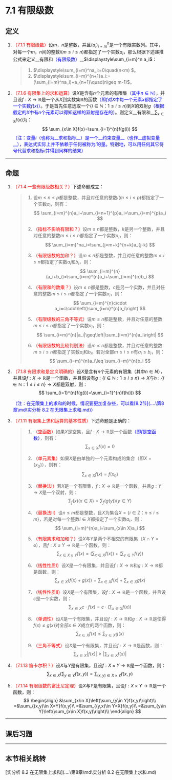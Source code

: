 # 7.1 有限级数

## 定义

1. <font color=red>（7.1.1 有限级数）</font>设$m$，$n$是整数，并且$(a_i)_{i=m}^n$是一个有限实数列。其中，对每一个$m$，$n$间的整数$i(m\leq i\leq n)$都指定了一个实数$a_i$，那么根据下述递推公式来定义__有限和<font color=blue>（有限级数）</font>__$\displaystyle\sum_{i=m}^n a_i$：

   > 1. $\displaystyle\sum_{i=m}^na_i:=0\quad(n<m)
   >    $。
   > 2. $\displaystyle\sum_{i=m}^{n+1}a_i:=(\sum_{i=m}^na_i)+a_{n+1}\quad(n\geq m-1)$。

2. <font color=red>（7.1.6 有限集上的求和运算）</font>设$X$是含有$n$个元素的有限集<font color=blue>（其中$n\in \mathbb N$）</font>，并且设$f:X\rightarrow \mathbb R$是一个从$X$到实数集$\mathbb R$的函数<font color=blue>（即$f$对$X$中每一个元素$x$都指定了一个实数$f(x)$）</font>。于是首先任意选取一个$\{i\in \mathbb N：1\leq i\leq n\}$到$X$的双射$g$<font color=blue>（根据假定的$X$中有$n$个元素可以得知这样的双射是存在的）</font>。则定义__有限和__$\displaystyle\sum_{x\in X}f(x)$为：
   $$
   \sum_{x\in X}f(x)=\sum_{i=1}^{n}f(g(i))
   $$
   <font color=blue>（注：变量$i$（也称为__求和指标__）是一个__约束变量__（也作__虚拟变量__），表达式实际上并不依赖于任何被称为$i$的量。特别地，可以用任何其它符号代替求和指标$i$并得到同样的结果）</font>

---

## 命题

1. <font color=red>（7.1.4 一些有限级数相关？）</font>下述命题成立：

   > 1. 设$m\leq n\leq p$都是整数，并且对任意的整数$i(m\leq i\leq p)$都指定了一个实数$a_i$，则有：
   >    $$
   >    \sum_{i=m}^{n}a_i+\sum_{i=n+1}^{p}a_i=\sum_{i=m}^{p}a_i
   >    $$
   >
   > 2. <font color=red>（指标不影响有限和？）</font>设$m\leq n$都是整数，$k$是另一个整数，并且对任意的整数$m\leq i\leq n$都指定了一个实数$a_i$，则：
   >    $$
   >    \sum_{i=m}^na_i=\sum_{j=m+k}^{n+k}a_{j-k}
   >    $$
   >
   > 3. <font color=red>（有限级数的加和？）</font>设$m\leq n$都是整数，并且对任意的整数$m\leq i\leq n$都指定了实数$a_i$和$b_i$，则：
   >    $$
   >    \sum_{i=m}^{n}(a_i+b_i)=\sum_{i=m}^{n}a_i+\sum_{i=m}^{n}b_i
   >    $$
   >
   > 4. <font color=red>（有限和的数乘？）</font>设$m\leq n$都是整数，$c$是另一个实数，并且对任意的整数$m\leq i\leq n$都指定了一个实数$a_i$，则：
   >    $$
   >    \sum_{i=m}^{n}c\cdot a_i=c\cdot\left(\sum_{i=m}^{n}a_i\right)
   >    $$
   >
   > 5. <font color=red>（有限级数的三角不等式）</font>设$m\leq n$都是整数，并且对任意的整数$m\leq i\leq n$都指定了一个实数$a_i$，则：
   >    $$
   >    \sum_{i=m}^{n}|a_i|\geq\left|\sum_{i=m}^{n}a_i\right|
   >    $$
   >
   > 6. <font color=red>（有限级数的比较判别法）</font>设$m\leq n$都是整数，并且对任意的整数$m\leq i\leq n$都指定了实数$a_i$和$b_i$。若对全部$m\leq i\leq n$有$a_i\leq b_i$，则：
   >    $$
   >    \sum_{i=m}^{n}a_i\leq \sum_{i=m}^{n}b_i
   >    $$

2. <font color=red>（7.1.8 有限求和是定义明确的）</font>设$X$是含有$n$个元素的有限集（其中$n\in N$），并且设$f:X\rightarrow \mathbb R$是一个函数，并且假设有$g:\{i\in \mathbb N:1\leq i\leq n\}\rightarrow X$与$h:\{i\in \mathbb N：1\leq i\leq n\}\rightarrow X$都是双射，则：
   $$
   \sum_{i=1}^{n}f(g(i))=\sum_{i=1}^{n}f(h(i))
   $$

   <font color=blue>（注：在无限集上的求和的时候，情况要更加复杂些，可以看[8.2节](..\..\第8章\md\实分析 8.2 在无限集上求和.md)）</font>

3. <font color=red>（7.1.11 有限集上求和运算的基本性质）</font>下述命题是正确的：

   > 1. <font color=red>（空函数）</font>如果$X$是空集，且$f:X\rightarrow \mathbb R$是一个函数<font color=blue>（即$f$是空函数）</font>，则有：
   >    $$
   >    \sum_{x\in X}f(x)=0
   >    $$
   >
   > 2. <font color=red>（单元素集）</font>如果$X$是由单独的一个元素构成的集合（即$X=\{x_0\}$），则有：
   >    $$
   >    \sum_{x\in X}f(x)=f(x_0)
   >    $$
   >
   > 3. <font color=red>（替换法I）</font>若$X$是一个有限集，$f:X\rightarrow\mathbb R$是一个函数，并且$g:Y\rightarrow X$是一个双射，则：
   >    $$
   >    \sum_f(x)(x\in X)=\sum_f(g(y))(y\in Y)
   >    $$
   >
   > 4. <font color=red>（替换法II）</font>设$n\leq m$都是整数，且$X$为集合$X=\{i\in Z：n\leq i\leq m\}$，若是对每一个整数$i\in X$都指定了一个实数$a_i$，则：
   >    $$
   >    \sum_{i=m}^{n}a_i=\sum_{x\in X}a_i
   >    $$
   >
   > 5. <font color=red>（有限集求和加和？）</font>设$X$与$Y$是两个不相交的有限集（$X∩Y=\varnothing$），且$f:X∪Y\rightarrow \mathbb R$是一个函数，则：
   >    $$
   >    \sum_{x\in X∪Y}f(x)=\left(\sum_{x\in X}f(x)\right)+\left(\sum_{y\in Y}f(y)\right)
   >    $$
   >
   > 6. <font color=red>（线性性质I）</font>设$X$是一个有限集，并且设$f:X\rightarrow\mathbb R$和$g:X\rightarrow\mathbb R$都是函数，则：
   >    $$
   >    \sum_{x\in X}(f(x)+g(x))=\sum_{x\in X}f(x)+\sum_{x\in X}g(x)
   >    $$
   >
   > 7. <font color=red>（线性性质II）</font>设$X$是一个有限集，设$f:X\rightarrow\mathbb R$是一个函数，并且设$c$是一个实数，则：
   >    $$
   >    \sum_{x\in X}c\cdot f(x)=c\cdot\left(\sum_{x\in X}f(x)\right)
   >    $$
   >
   > 8. <font color=red>（单调性）</font>设$X$是一个有限集，并且设$f:X\rightarrow\mathbb R$和$g:X\rightarrow\mathbb R$是使得$f(x)\leq g(x)$对全部$x\in X$成立的两个函数，则：
   >    $$
   >    \sum_{x\in X}f(x)\leq \sum_{x\in X}g(x)
   >    $$
   >
   > 9. <font color=red>（三角不等式）</font>设$X$是一个有限集，并且设$f:X\rightarrow\mathbb R$是函数，则：
   >    $$
   >    \sum_{x\in X}|f(x)|\geq\left|\sum_{x\in X}f(x)\right|
   >    $$

4. <font color=red>（7.1.13 笛卡尔积？）</font>设$X$与$Y$是有限集，且设$f:X\times Y\rightarrow \mathbb R$是一个函数，则：
   $$
   \sum_{x\in X}(\sum_{y\in Y}f(x,y))=\sum_{(x,y)\in X\times Y}f(x,y)
   $$

5. <font color=red>（7.1.14 有限级数的富比尼定理）</font>设$X$与$Y$是有限集，且设$f:X×Y\rightarrow\mathbb R$是一个函数，则：
   $$
   \begin{align}
   &\sum_{x\in X}\left(\sum_{y\in Y}f(x,y)\right)\\
   =&\sum_{(x,y)\in X×Y}f(x,y)\\
   =&\sum_{(y,x)\in Y×X}f(x,y)\\
   =&\sum_{y\in Y}\left(\sum_{x\in X}f(x,y)\right)\\
   \end{align}
   $$

---

## 课后习题

---

## 本节相关跳转

[实分析 8.2 在无限集上求和](..\..\第8章\md\实分析 8.2 在无限集上求和.md)
